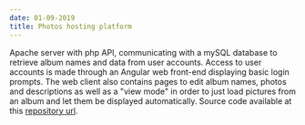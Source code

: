 ```yaml
---
date: 01-09-2019
title: Photos hosting platform
---
```


Apache server with php API, communicating with a mySQL database to retrieve album names and data from user accounts. Access to user accounts is made through an Angular web front-end displaying basic login prompts. The web client also contains pages to edit album names, photos and descriptions as well as a "view mode" in order to just load pictures from an album and let them be displayed automatically. Source code available at this [repository url](https://github.com/paulelian-tabarant/my-browser-photo-frame).